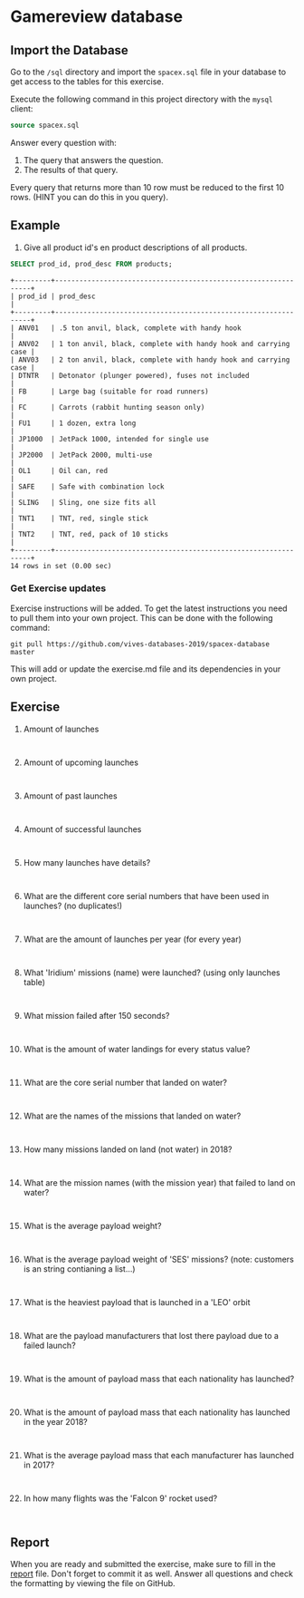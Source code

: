 # Gamereview database

## Import the Database


Go to the `/sql` directory and import the `spacex.sql` file in your database to get access to the tables for this exercise.

Execute the following command in this project directory with the `mysql` client:

```sql
source spacex.sql
```

Answer every question with:

1. The query that answers the question.
2. The results of that query.

Every query that returns more than 10 row must be reduced to the first 10 rows. (HINT you can do this in you query).

## Example

1. Give all product id's en product descriptions of all products.

```sql
SELECT prod_id, prod_desc FROM products;
```

```
+---------+----------------------------------------------------------------+
| prod_id | prod_desc                                                      |
+---------+----------------------------------------------------------------+
| ANV01   | .5 ton anvil, black, complete with handy hook                  |
| ANV02   | 1 ton anvil, black, complete with handy hook and carrying case |
| ANV03   | 2 ton anvil, black, complete with handy hook and carrying case |
| DTNTR   | Detonator (plunger powered), fuses not included                |
| FB      | Large bag (suitable for road runners)                          |
| FC      | Carrots (rabbit hunting season only)                           |
| FU1     | 1 dozen, extra long                                            |
| JP1000  | JetPack 1000, intended for single use                          |
| JP2000  | JetPack 2000, multi-use                                        |
| OL1     | Oil can, red                                                   |
| SAFE    | Safe with combination lock                                     |
| SLING   | Sling, one size fits all                                       |
| TNT1    | TNT, red, single stick                                         |
| TNT2    | TNT, red, pack of 10 sticks                                    |
+---------+----------------------------------------------------------------+
14 rows in set (0.00 sec)
```

### Get Exercise updates

Exercise instructions will be added. To get the latest instructions you need to pull them into your own project. This can be done with the following command:

```shell
git pull https://github.com/vives-databases-2019/spacex-database master
```

This will add or update the exercise.md file and its dependencies in your own project.

## Exercise

1. Amount of launches

```sql

```

```text

```

2. Amount of upcoming launches

```sql

```

```text

```

3. Amount of past launches

```sql

```

```text

```

4. Amount of successful launches

```sql

```

```text

```

5. How many launches have details?

```sql

```

```text

```

6. What are the different core serial numbers that have been used in launches? (no duplicates!)

```sql

```

```text

```

7. What are the amount of launches per year (for every year)

```sql

```

```text

```

8. What 'Iridium' missions (name) were launched? (using only launches table)

```sql

```

```text

```

9. What mission failed after 150 seconds?

```sql

```

```text

```

10. What is the amount of water landings for every status value?

```sql

```

```text

```

11. What are the core serial number that landed on water?

```sql

```

```text

```

12. What are the names of the missions that landed on water?

```sql

```

```text

```

13. How many missions landed on land (not water) in 2018?

```sql

```

```text

```

14. What are the mission names (with the mission year) that failed to land on water?

```sql

```

```text

```

15. What is the average payload weight?

```sql

```

```text

```

16. What is the average payload weight of 'SES' missions? (note: customers is an string contianing a list...)

```sql

```

```text

```

17. What is the heaviest payload that is launched in a 'LEO' orbit

```sql

```

```text

```

18. What are the payload manufacturers that lost there payload due to a failed launch?

```sql

```

```text

```

19. What is the amount of payload mass that each nationality has launched?

```sql

```

```text

```

20. What is the amount of payload mass that each nationality has launched in the year 2018?

```sql

```

```text

```

21. What is the average payload mass that each manufacturer has launched in 2017?

```sql

```

```text

```

22. In how many flights was the 'Falcon 9' rocket used?

```sql

```

```text

```

## Report

When you are ready and submitted the exercise, make sure to fill in the [report](./REPORT.md) file. Don't forget to commit it as well. Answer all questions and check the formatting by viewing the file on GitHub.
